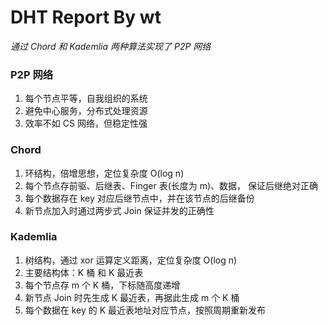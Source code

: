 # DHT Report By wt

_通过 Chord 和 Kademlia 两种算法实现了 P2P 网络_


### P2P 网络
1. 每个节点平等，自我组织的系统
2. 避免中心服务，分布式处理资源
3. 效率不如 CS 网络，但稳定性强
   

### Chord
1. 环结构，倍增思想，定位复杂度 O(log n)
2. 每个节点存前驱、后继表、Finger 表(长度为 m)、数据， 保证后继绝对正确
3. 每个数据存在 key 对应后继节点中，并在该节点的后继备份
4. 新节点加入时通过两步式 Join 保证并发的正确性


### Kademlia
1. 树结构，通过 xor 运算定义距离，定位复杂度 O(log n)
2. 主要结构体：K 桶 和 K 最近表
3. 每个节点存 m 个 K 桶，下标随高度递增
4. 新节点 Join 时先生成 K 最近表，再据此生成 m 个 K 桶
5. 每个数据在 key 的 K 最近表地址对应节点，按照周期重新发布

